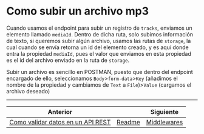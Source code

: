 # Como subir un archivo mp3

Cuando usamos el endpoint para subir un registro de `tracks`, enviamos un elemento llamado `mediaId`. Dentro de dicha ruta, solo subimos información de texto, si queremos subir algún archivo, usamos las rutas de `storage`, la cual cuando se envía retorna un id del elemento creado, y es aquí donde entra la propiedad `mediaId`, pues el valor que enviamos en esta propiedad es el id del archivo enviado en la ruta de `storage`.

Subir un archivo es sencillo en POSTMAN, puesto que dentro del endpoint encargado de ello, seleccionamos `Body`>`form-data`>`Key` (añadimos el nombre de la propiedad y cambiamos de `Text` a `File`)>`Value` (cargamos el archivo deseado)

___
| Anterior                                   |                        | Siguiente                                 |
| ------------------------------------------ | ---------------------- | ----------------------------------------- |
| [Como validar datos en un API REST](10_Validar_Datos_API_REST.md) | [Readme](../README.md) | [Middlewares](12_Middlewares.md) |
